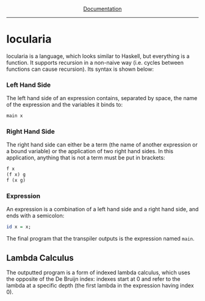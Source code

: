 <p align="center">
    <a href="https://trueboxguy.github.io/Iocularia/">Documentation</a>
</p>

***

# Iocularia
Iocularia is a language, which looks similar to Haskell, but everything is a function. It supports recursion in a non-naive way 
(i.e. cycles between functions can cause recursion). Its syntax is shown below: 
### Left Hand Side

The left hand side of an expression contains, separated by space, the name of the expression and the variables it binds to: 
```hs
main x
```

### Right Hand Side

The right hand side can either be a term (the name of another expression or a bound variable) or the application of two right hand sides. In this application, anything that is not a term must be put in brackets: 

```hs 
f x 
(f x) g 
f (x g)
```
### Expression 

An expression is a combination of a left hand side and a right hand side, and ends with a semicolon: 

```hs 
id x = x;
```


The final program that the transpiler outputs is the expression named `main`.

## Lambda Calculus 

The  outputted program is a form of indexed lambda calculus, which uses the opposite of the De Bruijn index: indexes start at 0 and refer to the lambda at a specific depth (the first lambda in the expression having index 0).

